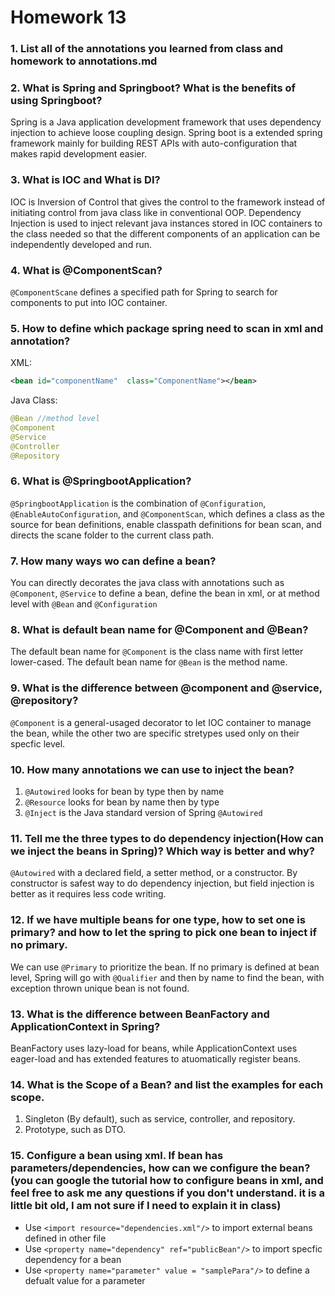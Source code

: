 # Homework 13
### 1. List all of the annotations you learned from class and homework to annotations.md
### 2.  What is Spring and Springboot? What is the benefits of using Springboot?
Spring is a Java application development framework that uses dependency injection to achieve loose coupling design. Spring boot is a extended spring framework mainly for building REST APIs with auto-configuration that makes rapid development easier.
### 3.  What is IOC and What is DI?
IOC is Inversion of Control that gives the control to the framework instead of initiating control from java class like in conventional OOP. Dependency Injection is used to inject relevant java instances stored in IOC containers to the class needed so that the different components of an application can be independently developed and run.
### 4.  What is  @ComponentScan?
`@ComponentScane` defines a specified path for Spring to search for components to put into IOC container.
### 5.  How to define which package spring need to scan in xml and annotation?
XML:
```xml
<bean id="componentName"  class="ComponentName"></bean>
```
Java Class:
```java
@Bean //method level
@Component
@Service
@Controller
@Repository
```
### 6.  What is  @SpringbootApplication?
`@SpringbootApplication` is the combination of `@Configuration`, `@EnableAutoConfiguration`, and `@ComponentScan`, which defines a class as the source for bean definitions, enable classpath definitions for bean scan, and directs the scane folder to the current class path.
### 7. How many ways wo can define a bean?
You can directly decorates the java class with annotations such as `@Component`, `@Service` to define a bean, define the bean in xml, or at method level with `@Bean` and `@Configuration`
### 8.  What is default bean name for  @Component and  @Bean?
The default bean name for `@Component` is the class name with first letter lower-cased.
The default bean name for `@Bean` is the method name.
### 9.  What is the difference between  @component and  @service, @repository?
`@Component` is a general-usaged decorator to let IOC container to manage the bean, while the other two are specific stretypes used only on their specfic level. 
### 10. How many annotations we can use to inject the bean?
1. `@Autowired` looks for bean by type then by name
2. `@Resource` looks for bean by name then by type
3. `@Inject` is the Java standard version of Spring `@Autowired`
### 11. Tell me the three types to do dependency injection(How can we inject the beans in Spring)? Which way is better and why?
`@Autowired` with a declared field, a setter method, or a constructor. By constructor is safest way to do dependency injection, but field injection is better as it requires less code writing.
### 12. If we have multiple beans for one type, how to set one is primary? and how to let the spring to pick one bean to inject if no primary.
We can use `@Primary` to prioritize the bean. If no primary is defined at bean level, Spring will go with `@Qualifier` and then by name to find the bean, with exception thrown unique bean is not found.
### 13. What is the difference between BeanFactory and ApplicationContext in Spring?
BeanFactory uses lazy-load for beans, while ApplicationContext uses eager-load and has extended features to atuomatically register beans.
### 14. What is the Scope of a Bean?  and list the examples for each scope.
1. Singleton (By default), such as service, controller, and repository.
2. Prototype, such as DTO.
### 15. Configure a bean using xml. If bean has parameters/dependencies, how can we configure the bean? (you can google the tutorial how to configure beans in xml, and feel free to ask me any questions if you don't understand. it is a little bit old, I am not sure if I need to explain it in class)
- Use `<import resource="dependencies.xml"/>` to import external beans defined in other file
- Use `<property name="dependency" ref="publicBean"/>` to import specfic dependency for a bean
- Use `<property name="parameter" value = "samplePara"/>` to define a defualt value for a parameter